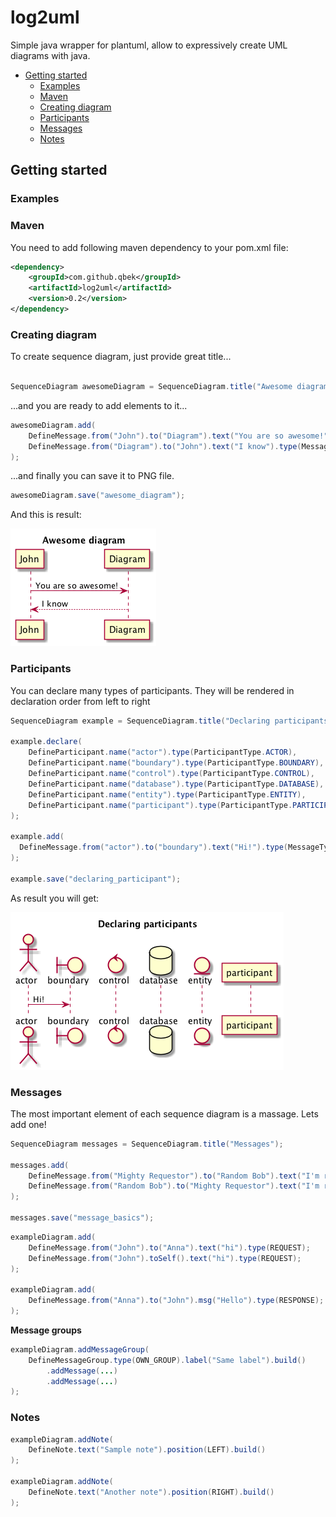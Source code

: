 # log2uml

Simple java wrapper for plantuml, allow to expressively create UML diagrams with java.

<!-- MarkdownTOC bracket="round" autoanchor="true" autolink="true"-->

- [Getting started](#getting-started)
    - [Examples](#examples)
    - [Maven](#maven)
    - [Creating diagram](#creating-diagram)
    - [Participants](#participants)
    - [Messages](#messages)
    - [Notes](#notes)

<!-- /MarkdownTOC -->


<a name="getting-started"></a>
## Getting started

<a name="examples"></a>
### Examples



<a name="maven"></a>
### Maven

You need to add following maven dependency to your pom.xml file:

```xml
<dependency>
    <groupId>com.github.qbek</groupId>
    <artifactId>log2uml</artifactId>
    <version>0.2</version>
</dependency>
```


<a name="creating-diagram"></a>
### Creating diagram

To create sequence diagram, just provide great title...

```java

SequenceDiagram awesomeDiagram = SequenceDiagram.title("Awesome diagram");

```

...and you are ready to add elements to it...


```java
awesomeDiagram.add(
    DefineMessage.from("John").to("Diagram").text("You are so awesome!").type(MessageType.REQUEST),
    DefineMessage.from("Diagram").to("John").text("I know").type(MessageType.RESPONSE)
);
```

...and finally you can save it to PNG file.


```java
awesomeDiagram.save("awesome_diagram");
```

And this is result:

![Awesome diagram examzple](https://github.com/qbek/log2uml/blob/master/doc/awesome_diagram.png "Awesome diagram")

<a name="participants"></a>
### Participants

You can declare many types of participants. They will be rendered in declaration order from left to right

```java
SequenceDiagram example = SequenceDiagram.title("Declaring participants");

example.declare(
    DefineParticipant.name("actor").type(ParticipantType.ACTOR),
    DefineParticipant.name("boundary").type(ParticipantType.BOUNDARY),
    DefineParticipant.name("control").type(ParticipantType.CONTROL),
    DefineParticipant.name("database").type(ParticipantType.DATABASE),
    DefineParticipant.name("entity").type(ParticipantType.ENTITY),
    DefineParticipant.name("participant").type(ParticipantType.PARTICIPANT)
);

example.add(
  DefineMessage.from("actor").to("boundary").text("Hi!").type(MessageType.REQUEST)
);

example.save("declaring_participant");

```

As result you will get:

![Declaring participants examzple](https://github.com/qbek/log2uml/blob/master/doc/declaring_participants.png "Declaring participants")


<a name="messages"></a>
### Messages

The most important element of each sequence diagram is a massage. Lets add one!

```java
SequenceDiagram messages = SequenceDiagram.title("Messages");

messages.add(
    DefineMessage.from("Mighty Requestor").to("Random Bob").text("I'm requesting hi!").type(MessageType.REQUEST),
    DefineMessage.from("Random Bob").to("Mighty Requestor").text("I'm responding with hi!").type(MessageType.RESPONSE)
);

messages.save("message_basics");
```





```java
exampleDiagram.add(
    DefineMessage.from("John").to("Anna").text("hi").type(REQUEST);
    DefineMessage.from("John").toSelf().text("hi").type(REQUEST);
);

exampleDiagram.add(
    DefineMessage.from("Anna").to("John").msg("Hello").type(RESPONSE);
);
```

__Message groups__


```java
exampleDiagram.addMessageGroup(
    DefineMessageGroup.type(OWN_GROUP).label("Same label").build()
        .addMessage(...)
        .addMessage(...)
);
```

<a name="notes"></a>
### Notes

```java
exampleDiagram.addNote(
    DefineNote.text("Sample note").position(LEFT).build()
);

exampleDiagram.addNote(
    DefineNote.text("Another note").position(RIGHT).build()
);
```

